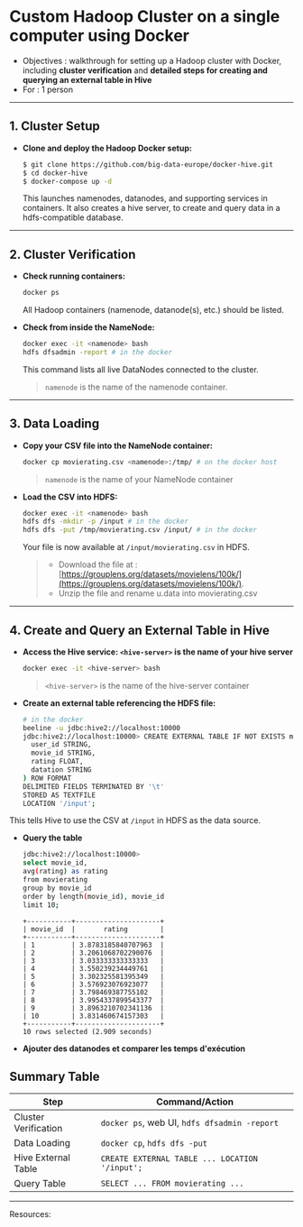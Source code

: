 #  **Custom Hadoop Cluster on a single computer using Docker**

- Objectives : walkthrough for setting up a Hadoop cluster with Docker, including 
**cluster verification** and **detailed steps for creating and querying an external table in Hive**
- For : 1 person

---

## **1. Cluster Setup**

- **Clone and deploy the Hadoop Docker setup:**  
  ```bash
  $ git clone https://github.com/big-data-europe/docker-hive.git
  $ cd docker-hive  
  $ docker-compose up -d
  ```
  This launches namenodes, datanodes, and supporting services in containers. It also creates a hive server, to create and query data in a hdfs-compatible database.

---

## **2. Cluster Verification**

- **Check running containers:**  
  ```bash
  docker ps
  ```
  All Hadoop containers (namenode, datanode(s), etc.) should be listed.
  
- **Check from inside the NameNode:**  
  ```bash
  docker exec -it <namenode> bash
  hdfs dfsadmin -report # in the docker
  ```
  This command lists all live DataNodes connected to the cluster.
  > `namenode` is the name of the namenode container.

---

## **3. Data Loading**

- **Copy your CSV file into the NameNode container:**  
  ```bash
  docker cp movierating.csv <namenode>:/tmp/ # on the docker host
  ```
  > `namenode` is the name of your NameNode container

- **Load the CSV into HDFS:**  
  ```bash
  docker exec -it <namenode> bash
  hdfs dfs -mkdir -p /input # in the docker
  hdfs dfs -put /tmp/movierating.csv /input/ # in the docker
  ```
  Your file is now available at `/input/movierating.csv` in HDFS.
  > - Download the file at : [https://grouplens.org/datasets/movielens/100k/](https://grouplens.org/datasets/movielens/100k/).
  > - Unzip the file and rename u.data into movierating.csv

---

## **4. Create and Query an External Table in Hive**

- **Access the Hive service: `<hive-server>` is the name of your hive server**  
  ```bash
  docker exec -it <hive-server> bash
  ```
  > `<hive-server>` is the name of the hive-server container
- **Create an external table referencing the HDFS file:**
  ```bash
  # in the docker
  beeline -u jdbc:hive2://localhost:10000
  jdbc:hive2://localhost:10000> CREATE EXTERNAL TABLE IF NOT EXISTS movierating (
    user_id STRING,
    movie_id STRING,
    rating FLOAT,
    datation STRING
  ) ROW FORMAT
  DELIMITED FIELDS TERMINATED BY '\t'
  STORED AS TEXTFILE
  LOCATION '/input';
  ```
This tells Hive to use the CSV at `/input` in HDFS as the data source.

- **Query the table**
  ```bash
  jdbc:hive2://localhost:10000>
  select movie_id,
  avg(rating) as rating
  from movierating
  group by movie_id
  order by length(movie_id), movie_id
  limit 10;
  ```
  ```verbatim
  +-----------+---------------------+
  | movie_id  |       rating        |
  +-----------+---------------------+
  | 1         | 3.8783185840707963  |
  | 2         | 3.2061068702290076  |
  | 3         | 3.033333333333333   |
  | 4         | 3.550239234449761   |
  | 5         | 3.302325581395349   |
  | 6         | 3.576923076923077   |
  | 7         | 3.798469387755102   |
  | 8         | 3.9954337899543377  |
  | 9         | 3.8963210702341136  |
  | 10        | 3.831460674157303   |
  +-----------+---------------------+
  10 rows selected (2.909 seconds)
  ```

- **Ajouter des datanodes et comparer les temps d'exécution**

## **Summary Table**

| Step                  | Command/Action                                               |
|-----------------------|-------------------------------------------------------------|
| Cluster Verification  | `docker ps`, web UI, `hdfs dfsadmin -report`                |
| Data Loading          | `docker cp`, `hdfs dfs -put`                                |
| Hive External Table   | `CREATE EXTERNAL TABLE ... LOCATION '/input';`              |
| Query Table           | `SELECT ... FROM movierating ...`                           |

---

Resources:
[^1]: https://github.com/Segence/docker-hadoop/blob/master/README.md
[^2]: https://cjlise.github.io/hadoop-spark/Setup-Hadoop-Cluster/
[^3]: https://stackoverflow.com/questions/61449001/how-do-i-find-my-hadoop-cluster-run-from-docker
[^4]: https://hadoop.apache.org/docs/stable/hadoop-yarn/hadoop-yarn-site/DockerContainers.html
[^5]: https://marcel-jan.eu/datablog/2020/10/25/i-built-a-working-hadoop-spark-hive-cluster-on-docker-here-is-how/
[^6]: https://phoenixnap.com/kb/hive-create-external-table
[^7]: http://perso.ec-lyon.fr/derrode.stephane/Teaching/TP_BigData_English/TP_HadoopNatif/Install_Docker_Hadoop/
[^8]: https://sparkbyexamples.com/apache-hive/hive-create-table-syntax-and-usage-with-examples/
[^9]: https://gooodwriter.com/hadoop-single-node-clustering-with-docker
[^10]: https://docs.databricks.com/aws/en/sql/language-manual/sql-ref-syntax-ddl-create-table-hiveformat
